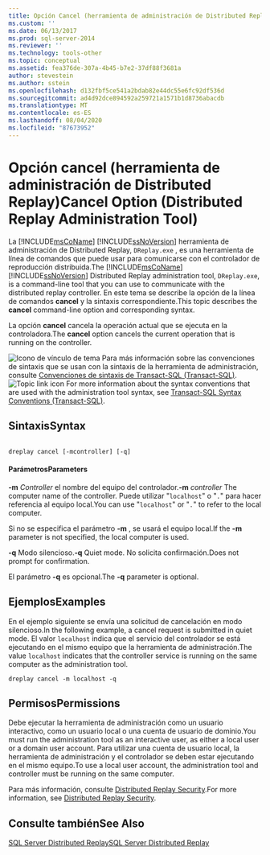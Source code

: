 ```yaml
---
title: Opción Cancel (herramienta de administración de Distributed Replay) | Microsoft Docs
ms.custom: ''
ms.date: 06/13/2017
ms.prod: sql-server-2014
ms.reviewer: ''
ms.technology: tools-other
ms.topic: conceptual
ms.assetid: fea376de-307a-4b45-b7e2-37df88f3681a
author: stevestein
ms.author: sstein
ms.openlocfilehash: d132fbf5ce541a2bdab82e44dc55e6fc92df536d
ms.sourcegitcommit: ad4d92dce894592a259721a1571b1d8736abacdb
ms.translationtype: MT
ms.contentlocale: es-ES
ms.lasthandoff: 08/04/2020
ms.locfileid: "87673952"
---
```

# <a name="cancel-option-distributed-replay-administration-tool"></a><span data-ttu-id="46d0a-102">Opción cancel (herramienta de administración de Distributed Replay)</span><span class="sxs-lookup"><span data-stu-id="46d0a-102">Cancel Option (Distributed Replay Administration Tool)</span></span>
  <span data-ttu-id="46d0a-103">La [!INCLUDE[msCoName](../../includes/msconame-md.md)] [!INCLUDE[ssNoVersion](../../includes/ssnoversion-md.md)] herramienta de administración de Distributed Replay, `DReplay.exe` , es una herramienta de línea de comandos que puede usar para comunicarse con el controlador de reproducción distribuida.</span><span class="sxs-lookup"><span data-stu-id="46d0a-103">The [!INCLUDE[msCoName](../../includes/msconame-md.md)] [!INCLUDE[ssNoVersion](../../includes/ssnoversion-md.md)] Distributed Replay administration tool, `DReplay.exe`, is a command-line tool that you can use to communicate with the distributed replay controller.</span></span> <span data-ttu-id="46d0a-104">En este tema se describe la opción de la línea de comandos **cancel** y la sintaxis correspondiente.</span><span class="sxs-lookup"><span data-stu-id="46d0a-104">This topic describes the **cancel** command-line option and corresponding syntax.</span></span>

 <span data-ttu-id="46d0a-105">La opción **cancel** cancela la operación actual que se ejecuta en la controladora.</span><span class="sxs-lookup"><span data-stu-id="46d0a-105">The **cancel** option cancels the current operation that is running on the controller.</span></span>

 <span data-ttu-id="46d0a-106">![Icono de vínculo de tema](../../database-engine/media/topic-link.gif "Icono de vínculo de tema") Para más información sobre las convenciones de sintaxis que se usan con la sintaxis de la herramienta de administración, consulte [Convenciones de sintaxis de Transact-SQL &#40;Transact-SQL&#41;](/sql/t-sql/language-elements/transact-sql-syntax-conventions-transact-sql).</span><span class="sxs-lookup"><span data-stu-id="46d0a-106">![Topic link icon](../../database-engine/media/topic-link.gif "Topic link icon") For more information about the syntax conventions that are used with the administration tool syntax, see [Transact-SQL Syntax Conventions &#40;Transact-SQL&#41;](/sql/t-sql/language-elements/transact-sql-syntax-conventions-transact-sql).</span></span>

## <a name="syntax"></a><span data-ttu-id="46d0a-107">Sintaxis</span><span class="sxs-lookup"><span data-stu-id="46d0a-107">Syntax</span></span>

```

dreplay cancel [-mcontroller] [-q] 
```

#### <a name="parameters"></a><span data-ttu-id="46d0a-108">Parámetros</span><span class="sxs-lookup"><span data-stu-id="46d0a-108">Parameters</span></span>
 <span data-ttu-id="46d0a-109">**-m** *Controller* el nombre del equipo del controlador.</span><span class="sxs-lookup"><span data-stu-id="46d0a-109">**-m** *controller* The computer name of the controller.</span></span> <span data-ttu-id="46d0a-110">Puede utilizar "`localhost`" o "`.`" para hacer referencia al equipo local.</span><span class="sxs-lookup"><span data-stu-id="46d0a-110">You can use "`localhost`" or "`.`" to refer to the local computer.</span></span>

 <span data-ttu-id="46d0a-111">Si no se especifica el parámetro **-m** , se usará el equipo local.</span><span class="sxs-lookup"><span data-stu-id="46d0a-111">If the **-m** parameter is not specified, the local computer is used.</span></span>

 <span data-ttu-id="46d0a-112">**-q** Modo silencioso.</span><span class="sxs-lookup"><span data-stu-id="46d0a-112">**-q** Quiet mode.</span></span> <span data-ttu-id="46d0a-113">No solicita confirmación.</span><span class="sxs-lookup"><span data-stu-id="46d0a-113">Does not prompt for confirmation.</span></span>

 <span data-ttu-id="46d0a-114">El parámetro **-q** es opcional.</span><span class="sxs-lookup"><span data-stu-id="46d0a-114">The **-q** parameter is optional.</span></span>

## <a name="examples"></a><span data-ttu-id="46d0a-115">Ejemplos</span><span class="sxs-lookup"><span data-stu-id="46d0a-115">Examples</span></span>
 <span data-ttu-id="46d0a-116">En el ejemplo siguiente se envía una solicitud de cancelación en modo silencioso.</span><span class="sxs-lookup"><span data-stu-id="46d0a-116">In the following example, a cancel request is submitted in quiet mode.</span></span> <span data-ttu-id="46d0a-117">El valor `localhost` indica que el servicio del controlador se está ejecutando en el mismo equipo que la herramienta de administración.</span><span class="sxs-lookup"><span data-stu-id="46d0a-117">The value `localhost` indicates that the controller service is running on the same computer as the administration tool.</span></span>

```
dreplay cancel -m localhost -q
```

## <a name="permissions"></a><span data-ttu-id="46d0a-118">Permisos</span><span class="sxs-lookup"><span data-stu-id="46d0a-118">Permissions</span></span>
 <span data-ttu-id="46d0a-119">Debe ejecutar la herramienta de administración como un usuario interactivo, como un usuario local o una cuenta de usuario de dominio.</span><span class="sxs-lookup"><span data-stu-id="46d0a-119">You must run the administration tool as an interactive user, as either a local user or a domain user account.</span></span> <span data-ttu-id="46d0a-120">Para utilizar una cuenta de usuario local, la herramienta de administración y el controlador se deben estar ejecutando en el mismo equipo.</span><span class="sxs-lookup"><span data-stu-id="46d0a-120">To use a local user account, the administration tool and controller must be running on the same computer.</span></span>

 <span data-ttu-id="46d0a-121">Para más información, consulte [Distributed Replay Security](distributed-replay-security.md).</span><span class="sxs-lookup"><span data-stu-id="46d0a-121">For more information, see [Distributed Replay Security](distributed-replay-security.md).</span></span>

## <a name="see-also"></a><span data-ttu-id="46d0a-122">Consulte también</span><span class="sxs-lookup"><span data-stu-id="46d0a-122">See Also</span></span>
 [<span data-ttu-id="46d0a-123">SQL Server Distributed Replay</span><span class="sxs-lookup"><span data-stu-id="46d0a-123">SQL Server Distributed Replay</span></span>](sql-server-distributed-replay.md)


